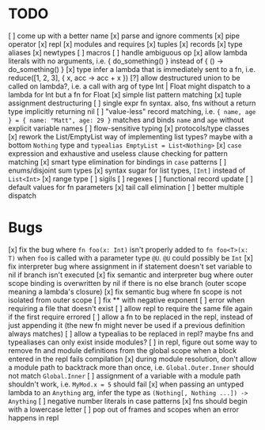# TODO

[ ] come up with a better name
[x] parse and ignore comments
[x] pipe operator
[x] repl
[x] modules and requires
[x] tuples
[x] records
[x] type aliases
[x] newtypes
[ ] macros
[ ] handle ambiguous op
[x] allow lambda literals with no arguments, i.e. { do_something() } instead of { () -> do_something() }
[x] type infer a lambda that is immediately sent to a fn, i.e. reduce([1, 2, 3], { x, acc -> acc + x })
[?] allow destructured union to be called on lambda?, i.e. a call with arg of type Int | Float might dispatch to a lambda for Int but a fn for Float
[x] simple list pattern matching
[x] tuple assignment destructuring
[ ] single expr fn syntax. also, fns without a return type implicitly returning nil
[ ] "value-less" record matching, i.e. `{ name, age } = { name: "Matt", age: 29 }` matches and binds `name` and `age` without explicit variable names
[ ] flow-sensitive typing
[x] protocols/type classes
[x] rework the List<T>/EmptyList way of implementing list types? maybe with a bottom `Nothing` type and `typealias EmptyList = List<Nothing>`
[x] `case` expression and exhaustive and useless clause checking for pattern matching
[x] smart type elimination for bindings in `case` patterns
[ ] enums/disjoint sum types
[x] syntax sugar for list types, `[Int]` instead of `List<Int>`
[x] range type
[ ] sigils
[ ] regexes
[ ] functional record update
[ ] default values for fn parameters
[x] tail call elimination
[ ] better multiple dispatch

# Bugs

[x] fix the bug where `fn foo(x: Int)` isn't properly added to `fn foo<T>(x: T)` when `foo` is called with a parameter type `@U`. `@U` could possibly be `Int`
[x] fix interpreter bug where assignment in if statement doesn't set variable to nil if branch isn't executed
[x] fix semantic and interpreter bug where outer scope binding is overwritten by nil if there is no else branch (outer scope meaning a lambda's closure)
[x] fix semantic bug where fn scope is not isolated from outer scope
[ ] fix ** with negative exponent
[ ] error when requiring a file that doesn't exist
[ ] allow repl to require the same file again if the first require errored
[ ] allow a fn to be replaced in the repl, instead of just appending it (the new fn might never be used if a previous definition always matches)
[ ] allow a typealias to be replaced in repl? maybe fns and typealiases can only exist inside modules?
[ ] in repl, figure out some way to remove fn and module definitions from the global scope when a block entered in the repl fails compilation
[x] during module resolution, don't allow a module path to backtrack more than once, i.e. `Global.Outer.Inner` should not match `Global.Inner`
[ ] assignment of a variable with a module path shouldn't work, i.e. `MyMod.x = 5` should fail
[x] when passing an untyped lambda to an `Anything` arg, infer the type as `(Nothing[, Nothing ...]) -> Anything`
[ ] negative number literals in case patterns
[x] fns should begin with a lowercase letter
[ ] pop out of frames and scopes when an error happens in repl
